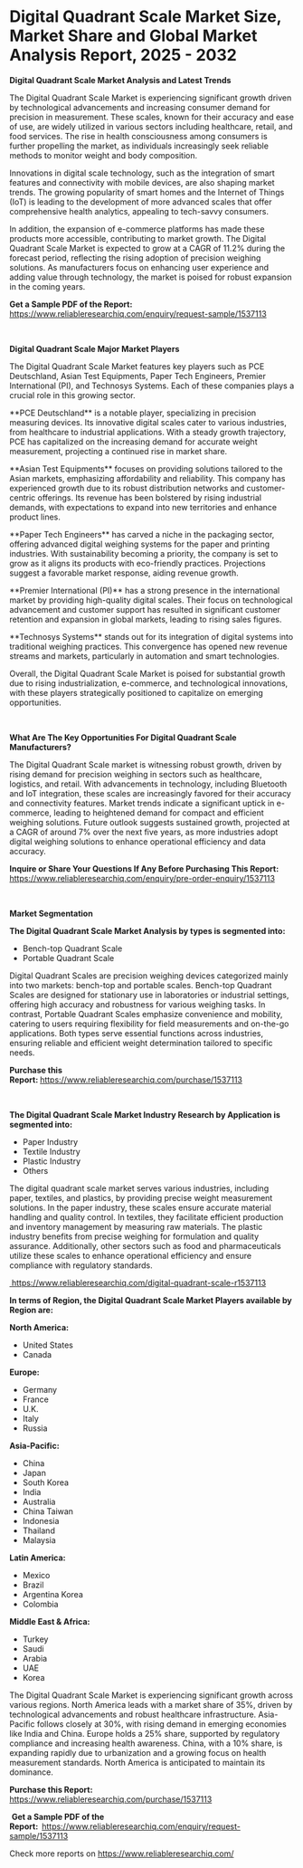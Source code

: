 <p><h1>Digital Quadrant Scale Market Size, Market Share and Global Market Analysis Report, 2025 - 2032</h1></p><p><strong>Digital Quadrant Scale Market Analysis and Latest Trends</strong></p>
<p><p>The Digital Quadrant Scale Market is experiencing significant growth driven by technological advancements and increasing consumer demand for precision in measurement. These scales, known for their accuracy and ease of use, are widely utilized in various sectors including healthcare, retail, and food services. The rise in health consciousness among consumers is further propelling the market, as individuals increasingly seek reliable methods to monitor weight and body composition.</p><p>Innovations in digital scale technology, such as the integration of smart features and connectivity with mobile devices, are also shaping market trends. The growing popularity of smart homes and the Internet of Things (IoT) is leading to the development of more advanced scales that offer comprehensive health analytics, appealing to tech-savvy consumers.</p><p>In addition, the expansion of e-commerce platforms has made these products more accessible, contributing to market growth. The Digital Quadrant Scale Market is expected to grow at a CAGR of 11.2% during the forecast period, reflecting the rising adoption of precision weighing solutions. As manufacturers focus on enhancing user experience and adding value through technology, the market is poised for robust expansion in the coming years.</p></p>
<p><strong>Get a Sample PDF of the Report:&nbsp;</strong> <a href="https://www.reliableresearchiq.com/enquiry/request-sample/1537113?utm_campaign=2593&utm_medium=2&utm_source=Github&utm_content=ia&utm_term=27022025&utm_id=digital-quadrant-scale">https://www.reliableresearchiq.com/enquiry/request-sample/1537113</a></p>
<p>&nbsp;</p>
<p><strong>Digital Quadrant Scale Major Market Players</strong></p>
<p><p>The Digital Quadrant Scale Market features key players such as PCE Deutschland, Asian Test Equipments, Paper Tech Engineers, Premier International (PI), and Technosys Systems. Each of these companies plays a crucial role in this growing sector.</p><p>**PCE Deutschland** is a notable player, specializing in precision measuring devices. Its innovative digital scales cater to various industries, from healthcare to industrial applications. With a steady growth trajectory, PCE has capitalized on the increasing demand for accurate weight measurement, projecting a continued rise in market share.</p><p>**Asian Test Equipments** focuses on providing solutions tailored to the Asian markets, emphasizing affordability and reliability. This company has experienced growth due to its robust distribution networks and customer-centric offerings. Its revenue has been bolstered by rising industrial demands, with expectations to expand into new territories and enhance product lines.</p><p>**Paper Tech Engineers** has carved a niche in the packaging sector, offering advanced digital weighing systems for the paper and printing industries. With sustainability becoming a priority, the company is set to grow as it aligns its products with eco-friendly practices. Projections suggest a favorable market response, aiding revenue growth.</p><p>**Premier International (PI)** has a strong presence in the international market by providing high-quality digital scales. Their focus on technological advancement and customer support has resulted in significant customer retention and expansion in global markets, leading to rising sales figures.</p><p>**Technosys Systems** stands out for its integration of digital systems into traditional weighing practices. This convergence has opened new revenue streams and markets, particularly in automation and smart technologies.</p><p>Overall, the Digital Quadrant Scale Market is poised for substantial growth due to rising industrialization, e-commerce, and technological innovations, with these players strategically positioned to capitalize on emerging opportunities.</p></p>
<p>&nbsp;</p>
<p><strong>What Are The Key Opportunities For Digital Quadrant Scale Manufacturers?</strong></p>
<p><p>The Digital Quadrant Scale market is witnessing robust growth, driven by rising demand for precision weighing in sectors such as healthcare, logistics, and retail. With advancements in technology, including Bluetooth and IoT integration, these scales are increasingly favored for their accuracy and connectivity features. Market trends indicate a significant uptick in e-commerce, leading to heightened demand for compact and efficient weighing solutions. Future outlook suggests sustained growth, projected at a CAGR of around 7% over the next five years, as more industries adopt digital weighing solutions to enhance operational efficiency and data accuracy.</p></p>
<p><strong>Inquire or Share Your Questions If Any Before Purchasing This Report:</strong> <a href="https://www.reliableresearchiq.com/enquiry/pre-order-enquiry/1537113?utm_campaign=2593&utm_medium=2&utm_source=Github&utm_content=ia&utm_term=27022025&utm_id=digital-quadrant-scale">https://www.reliableresearchiq.com/enquiry/pre-order-enquiry/1537113</a></p>
<p>&nbsp;</p>
<p><strong>Market Segmentation</strong></p>
<p><strong>The Digital Quadrant Scale Market Analysis by types is segmented into:</strong></p>
<p><ul><li>Bench-top Quadrant Scale</li><li>Portable Quadrant Scale</li></ul></p>
<p><p>Digital Quadrant Scales are precision weighing devices categorized mainly into two markets: bench-top and portable scales. Bench-top Quadrant Scales are designed for stationary use in laboratories or industrial settings, offering high accuracy and robustness for various weighing tasks. In contrast, Portable Quadrant Scales emphasize convenience and mobility, catering to users requiring flexibility for field measurements and on-the-go applications. Both types serve essential functions across industries, ensuring reliable and efficient weight determination tailored to specific needs.</p></p>
<p><strong>Purchase this Report:&nbsp;</strong><a href="https://www.reliableresearchiq.com/purchase/1537113?utm_campaign=2593&utm_medium=2&utm_source=Github&utm_content=ia&utm_term=27022025&utm_id=digital-quadrant-scale">https://www.reliableresearchiq.com/purchase/1537113</a></p>
<p>&nbsp;</p>
<p><strong>The Digital Quadrant Scale Market Industry Research by Application is segmented into:</strong></p>
<p><ul><li>Paper Industry</li><li>Textile Industry</li><li>Plastic Industry</li><li>Others</li></ul></p>
<p><p>The digital quadrant scale market serves various industries, including paper, textiles, and plastics, by providing precise weight measurement solutions. In the paper industry, these scales ensure accurate material handling and quality control. In textiles, they facilitate efficient production and inventory management by measuring raw materials. The plastic industry benefits from precise weighing for formulation and quality assurance. Additionally, other sectors such as food and pharmaceuticals utilize these scales to enhance operational efficiency and ensure compliance with regulatory standards.</p></p>
<p><a href="https://www.reliableresearchiq.com/digital-quadrant-scale-r1537113?utm_campaign=2593&utm_medium=2&utm_source=Github&utm_content=ia&utm_term=27022025&utm_id=digital-quadrant-scale">&nbsp;https://www.reliableresearchiq.com/digital-quadrant-scale-r1537113</a></p>
<p><strong>In terms of Region, the Digital Quadrant Scale Market Players available by Region are:</strong></p>
<p>
    <p> <strong> North America: </strong>
        <ul>
            <li>United States</li>
            <li>Canada</li>
        </ul>
        </p> 
    <p> <strong> Europe: </strong>
        <ul>
            <li>Germany</li>
            <li>France</li>
            <li>U.K.</li>
            <li>Italy</li>
            <li>Russia</li>
        </ul>
        </p> 
    <p> <strong> Asia-Pacific: </strong>
        <ul>
            <li>China</li>
            <li>Japan</li>
            <li>South Korea</li>
            <li>India</li>
            <li>Australia</li>
            <li>China Taiwan</li>
            <li>Indonesia</li>
            <li>Thailand</li>
            <li>Malaysia</li>
        </ul>
        </p> 
    <p> <strong> Latin America: </strong>
        <ul>
            <li>Mexico</li>
            <li>Brazil</li>
            <li>Argentina Korea</li>
            <li>Colombia</li>
        </ul>
        </p> 
    <p> <strong> Middle East & Africa: </strong>
        <ul>
            <li>Turkey</li>
            <li>Saudi</li>
            <li>Arabia</li>
            <li>UAE</li>
            <li>Korea</li>
        </ul>
    </p>
    </p>
<p><p>The Digital Quadrant Scale Market is experiencing significant growth across various regions. North America leads with a market share of 35%, driven by technological advancements and robust healthcare infrastructure. Asia-Pacific follows closely at 30%, with rising demand in emerging economies like India and China. Europe holds a 25% share, supported by regulatory compliance and increasing health awareness. China, with a 10% share, is expanding rapidly due to urbanization and a growing focus on health measurement standards. North America is anticipated to maintain its dominance.</p></p>
<p><strong>Purchase this Report: </strong><a href="https://www.reliableresearchiq.com/purchase/1537113?utm_campaign=2593&utm_medium=2&utm_source=Github&utm_content=ia&utm_term=27022025&utm_id=digital-quadrant-scale">https://www.reliableresearchiq.com/purchase/1537113</a></p>
<p>&nbsp;<strong>Get a Sample PDF of the Report:&nbsp;&nbsp;</strong><a href="https://www.reliableresearchiq.com/enquiry/request-sample/1537113?utm_campaign=2593&utm_medium=2&utm_source=Github&utm_content=ia&utm_term=27022025&utm_id=digital-quadrant-scale">https://www.reliableresearchiq.com/enquiry/request-sample/1537113</a></p>
<p><strong></strong></p>
<p>Check more reports on <a href="https://www.reliableresearchiq.com/?utm_campaign=2593&utm_medium=2&utm_source=Github&utm_content=ia&utm_term=27022025&utm_id=digital-quadrant-scale">https://www.reliableresearchiq.com/</a></p>